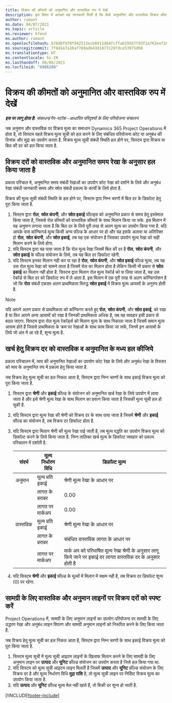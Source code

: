 ```yaml
---
title: विक्रय की कीमतों को अनुमानित और वास्तविक रुप में देखें
description: इस विषय में आपको यह जानकारी मिली है कि कैसे अनुमानित और वास्तविक विक्रय कीमतों को सही तरीके से लिया जाता है.
author: rumant
ms.date: 04/07/2021
ms.topic: article
ms.reviewer: kfend
ms.author: rumant
ms.openlocfilehash: b78d0f970f942513ecb6911d64fcffa629567f93f1a763eef20ca168080e4d02
ms.sourcegitcommit: 7f8d1e7a16af769adb43d1877c28fdce53975db8
ms.translationtype: HT
ms.contentlocale: hi-IN
ms.lasthandoff: 08/06/2021
ms.locfileid: "6986268"
---
```

# <a name="resolve-sales-prices-for-estimates-and-actuals"></a>विक्रय की कीमतों को अनुमानित और वास्तविक रुप में देखें

_**इस पर लागू होता है:** संसाधन/गैर-स्टॉक -आधारित परिदृश्यों के लिए परियोजना संचालन_

जब अनुमान और वास्तविक पर विक्रय मूल्य का समाधान Dynamics 365 Project Operations में होता है, तो सिस्टम पहले विक्रय मूल्य सूची को हल करने के लिए संबंधित परियोजना कोट या अनुबंध की दिनांक और मुद्रा का उपयोग करता है. विक्रय मूल्य सूची संबंधी स्थिति हल होने पर, सिस्टम द्वारा विक्रय या बिल की दर को हल किया जाता है.

## <a name="resolve-sales-rates-on-actual-and-estimate-lines-for-time"></a>विक्रय दरों को वास्तविक और अनुमानित समय रेखा के अनुसार हल किया जाता है

प्रकल्प परिचाल मे, अनुमानित समय संबंधी रेखाओं का उपयोग कोट रेखा को दर्शाने के लिये और अनुबंध रेखा संबंधी जानकारी समय और स्रोत संबंधी प्रकल्प के कार्यों के लिये होता है.

विक्रय की मूल्य सूची संबंधी स्थिति के हल होने पर, सिस्टम द्वारा निम्न चरणों में बिल दर के डिफॉल्ट हेतु पूरा किया जाता है.

1. सिस्टम द्वारा **रोल**, **स्रोत कंपनी**, और **स्रोत इकाई** फील्ड्स को अनुमानित प्रकार से समय हेतु इस्तेमाल किया जाता है, जिससे रोल कीमतों को वास्तविक कीमतों के साथ मिलान किया जा सके. इस मिलान में यह अनुमान लगाया जाता है कि बिल दर के लिये पूरी तरह से अलग मूल्य का उपयोग किया गया है. यदि आपके पास कॉन्फिगर्ड मूल्य किसी अन्य फील्ड के आधार पर हो और यह इसके अलावा या अतिरिक्त हो **रोल**, **स्रोत कंपनी**, और **स्रोत इकाई**, तब यह एक संयोजन है जिसका उपयोग मूल्य रेखा को सही मिलान करने के लिये होगा.
2. यदि सिस्टम द्वारा यह पाया जाता है कि रोल मूल्य रेखा जिसमें बिल की दर है **रोल**, **स्रोत कंपनी**, और **स्रोत इकाई** के फील्ड संयोजन के लिये, तब यह बिल दर डिफॉल्ट रहेगी.
3. यदि सिस्टम इनका मिलान नही कर पा रहा है **रोल**, **स्रोत कंपनी**, और **स्रोत इकाई** फील्ड मूल्य, तब यह उस रोल मूल्य रेखा को सामने लाता है जिसमें रोल का मिलान होता है लेकिन किसी भी प्रकार से **स्रोत इकाई** का मिलान नही होता है. सिस्टम द्वारा मिलान रोल मूल्य रेकॉर्ड को पा लिया जाता है, यह उस रेकॉर्ड से बिल दर को डिफॉल्ट रुप में ले आता है. इस मिलान में एक पूरी तरह से अलग कॉन्फिगरेशन है जो कि **रोल** संबंधी एकदम अलग प्राथमिकता विरुद्ध **स्रोत इकाई** में विक्रय मूल्य आयामों के अनुरुप होती है.

> [!NOTE]
> यदि आपने अलग प्रकार से प्राथमिकता को कॉन्फिगर करते हुए **रोल**, **स्रोत कंपनी**, और **स्रोत इकाई**, को रखा है या फिर आपने अन्य आयामों को रखा है जिनकी प्राथमिकता अधिक है, तब यह व्यवहार इसी प्रकार से बदल जाएगा. सिस्टम द्वारा रोल मूल्य रेकॉर्ड्स को मिलान मूल्य के साथ निकाला जाता है जिसमें समान मूल्य आयाम होते हैं जिससे प्राथमिकता के क्रम पर रेखाओं के साथ काम किया जा सकें, जिनमें इन आयामों के लिये जो अंत में आ रहे हैं, शून्य मूल्य है.

## <a name="resolve-sales-rates-on-actual-and-estimate-lines-for-expense"></a>खर्च हेतु विक्रय दर को वास्तविक व अनुमानित के मध्य हल कीजिये

प्रकल्प परिचालन में, व्यय की अनुमानित रेखाओं का उपयोग कोट रेखा के लिये और अनुबंध रेखा के विस्तार को व्यय के अनुमानित रुप में प्रकल्प हेतु किया जाता है.

जब विक्रय हेतु मूल्य सूची का हल निकल आता है, सिस्टम द्वारा निम्न चरणों के साथ इकाई विक्रय मूल्य को पूरा किया जाता है.

1. सिस्टम द्वारा **श्रेणी** और **इकाई** फील्ड के संयोजन को अनुमानित खर्च रेखा के लिये उपयोग में लाया जाता है और इसे श्रेणी मूल्य रेखा के साथ मिलान का प्रयत्न किया जाता है जिसकी मूल्य सूची हल हो चुकी है.
2. यदि सिस्टम द्वारा मूल्य रेखा की श्रेणी को विक्रय दर के साथ पाया जाता है जिसमें **श्रेणी** और **इकाई** फील्ड का संयोजन है, तब विक्रय दर डिफॉल्ट होता है.
3. यदि सिस्टम द्वारा मिलान श्रेणी की मूल्य रेखा पाई जाती है, तब मूल्य पद्धति का उपयोग विक्रय मूल्य को डिफॉल्ट करने के लिये किया जाता है. निम्न तालिका खर्च मूल्य के डिफॉल्ट व्यवहार को प्रकल्प परिचालन में दर्शाती है.

    | संदर्भ | मूल्य निर्धारण विधि | डिफ़ॉल्ट मूल्य |
    | --- | --- | --- |
    | अनुमान | मूल्य प्रति इकाई | श्रेणी मूल्य रेखा के आधार पर |
    | &nbsp; | लागत के बराबर | 0.00 |
    | &nbsp; | लागत पर मार्कअप | 0.00 |
    | वास्तविक | मूल्य प्रति इकाई | श्रेणी मूल्य रेखा के आधार पर |
    | &nbsp; | लागत के बराबर | संबंधित वास्तविक लागत के आधार पर |
    | &nbsp; | लागत पर मार्कअप | मार्क अप को परिभाषित मूल्य रेखा श्रेणी के अनुसार लागू किये जाने पर इकाई दर लागत वास्तविक दर के अनुसार होती है |

4. यदि सिस्टम **श्रेणी** और **इकाई** फील्ड के मूल्यों में मिलान में सक्षम नही है, तब विक्रय दर डिफॉल्ट शून्य (0) पर रहेगा.

## <a name="resolve-sales-rates-on-actual-and-estimate-lines-for-material"></a>सामग्री के लिए वास्तविक और अनुमान लाइनों पर विक्रय दरों को स्पष्ट करें

Project Operations में, सामग्री के लिए अनुमान लाइनों का उपयोग परियोजना पर सामग्री के लिए उद्धरण रेखा और अनुबंध लाइन विवरण और सामग्री अनुमान लाइनों को निरूपित करने के लिए किया जाता है.

जब विक्रय हेतु मूल्य सूची का हल निकल आता है, सिस्टम द्वारा निम्न चरणों के साथ इकाई विक्रय मूल्य को पूरा किया जाता है.

1. सिस्टम मूल्य सूची में मूल्य सूची आइटम लाइनों के खिलाफ मिलान करने के लिए सामग्री के लिए अनुमान लाइन पर **उत्पाद** और **यूनिट** फ़ील्ड संयोजन का उपयोग करता है जिसे हल किया गया था.
2. यदि सिस्टम को मूल्य सूची आइटम लाइन मिलती है जिसमें **उत्पाद** और **यूनिट** फ़ील्ड संयोजन के लिए विक्रय दर है और मूल्य निर्धारण विधि **मुद्रा राशि** है, तो मूल्य सूची लाइन पर निर्दिष्ट विक्रय मूल्य का उपयोग किया जाता है.
3. यदि **उत्पाद**  और **यूनिट**  फ़ील्ड मूल्य मेल नहीं खाते हैं, तो बिक्री दर शून्य हो जाती है.



[!INCLUDE[footer-include](../includes/footer-banner.md)]

